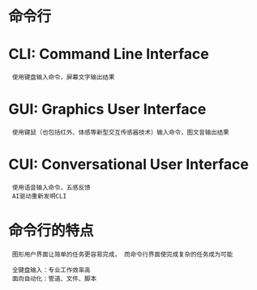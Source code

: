 # 命令行
# CLI: Command Line Interface
     使用键盘输入命令，屏幕文字输出结果
# GUI: Graphics User Interface
     使用键鼠（也包括红外、体感等新型交互传感器技术）输入命令，图文音输出结果
# CUI: Conversational User Interface
     使用语音输入命令，五感反馈
     AI驱动重新发明CLI

# 命令行的特点

     图形用户界面让简单的任务更容易完成， 而命令行界面使完成复杂的任务成为可能

     全键盘输入：专业工作效率高
     面向自动化：管道、文件、脚本
